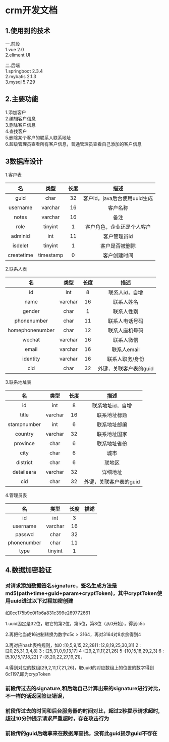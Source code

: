 # crm开发文档  

## 1.使用到的技术  

一.前段  
1.vue 2.0    
2.eliment UI  

二.后端  
1.springboot 2.3.4  
2.mybatis 2.1.3  
3.mysql 5.7.29  

## 2.主要功能

1.添加客户  
2.编辑客户信息  
3.删除客户信息  
4.查找客户  
5.删除某个客户的联系人联系地址  
6.超级管理员查看所有客户信息，普通管理员查看自己添加的客户信息  

## 3数据库设计

1.客户表  

| 名 | 类型 | 长度 | 描述 |
| :---:| :---: | :---: | :---:|
|guid| char | 32 | 客户id，java后台使用uuid生成 |
|username| varchar | 16 | 客户名称 |
|notes| varchar | 16 | 备注 |
|role| tinyint | 1 | 客户角色，企业还是个人客户 |
|adminid| int | 11 | 客户管理员id |
|isdelet| tinyint | 1 | 客户是否被删除 |
|createtime| timestamp | 0 | 客户创建时间 |

2.联系人表  

| 名 | 类型 | 长度 | 描述 |
| :---:| :---: | :---: | :---:|
|id| int | 8 | 联系人id，自增 |
|name| varchar | 16 | 联系人姓名 |
|gender| char | 1 | 联系人性别 |
|phonenumber| char | 11 | 联系人电话号码 |
|homephonenumber| char | 12 | 联系人座机号码 |
|wechat| varchar | 16 | 联系人微信 |
|email| varchar | 16 | 联系人email |
|identity| varchar | 16 | 联系人职务/身份 |
|cid| char | 32 | 外键，关联客户表的guid |

3.联系地址表  

| 名 | 类型 | 长度 | 描述 |
| :---:| :---: | :---: | :---:|
|id| int | 8 | 联系地址id，自增 |
|title| varchar | 16 | 联系地址标题 |
|stampnumber| int | 6 | 联系地址邮编 |
|country| varchar | 32 | 联系地址国家 |
|province| char | 6 | 联系地址省份 |
|city| char | 6 | 城市 |
|district| char | 6 | 联地区 |
|detaileara| varchar | 32 |详细地址 |
|cid| char | 32 | 外键，关联客户表的guid |


4.管理员表  

| 名 | 类型 | 长度 | 描述 |
| :---:| :---: | :---: | :---:|
|id| int | 3 | |  |
|username| varchar | 16 | |
|passwd| char | 32 | |
|phonenumber| char | 11 | |
|type| tinyint | 1 | |

## 4.数据加密验证
 ### 对请求添加数据签名signature，签名生成方法是md5(path+time+guid+param+cryptToken)，其中cryptToken使用uuid进过以下过程加密创建
 如0cc175b9c0f1b6a831c399e269772661
 
 1.uuid固定是32位，取它的第2位，第5位，第8位（从0开始），得到c5c
 
 2.再把他当成16进制转换为数字c5c > 3164，再对3164对8求余得到4
 
 3.再对应hash表格规则，如0 :[0,5,9,15,22,28]1 :[2,8,19,25,30,31] 2 :[20,25,31,3,4,8] 3 :
 [25,31,0,9,13,17] 4 :[29,2,11,17,21,26] 5 :[10,15,18,29,2,3] 6 :
[5,10,15,17,18,22] 7 :[8,20,22,27,19,21]，

4.得到对应的数组[29,2,11,17,21,26]，取uuid的对应数组上的位置的数字得到6c1197,即为crypToken

### 前段传过去的signature,和后端自己计算出来的signature进行对比，不一样的话返回签证错误，

### 前段传过去的时间和后台服务器的时间对比，超过2秒提示请求超时,超过10分钟提示请求严重超时，存在攻击行为

### 前段传的guid后端拿来在数据库查找，没有此guid提示guid不存在
